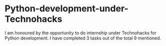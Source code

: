 # Python-development-under-Technohacks
I am honoured by the opportunity to do internship under Technohacks for Python development. I have completed 3 tasks out of the total 9 mentioned.
